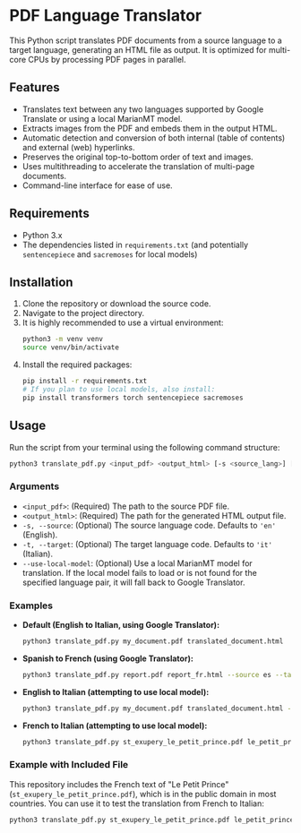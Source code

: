 # PDF Language Translator

This Python script translates PDF documents from a source language to a target language, generating an HTML file as output. It is optimized for multi-core CPUs by processing PDF pages in parallel.

## Features

- Translates text between any two languages supported by Google Translate or using a local MarianMT model.
- Extracts images from the PDF and embeds them in the output HTML.
- Automatic detection and conversion of both internal (table of contents) and external (web) hyperlinks.
- Preserves the original top-to-bottom order of text and images.
- Uses multithreading to accelerate the translation of multi-page documents.
- Command-line interface for ease of use.

## Requirements

- Python 3.x
- The dependencies listed in `requirements.txt` (and potentially `sentencepiece` and `sacremoses` for local models)

## Installation

1. Clone the repository or download the source code.
2. Navigate to the project directory.
3. It is highly recommended to use a virtual environment:
   ```bash
   python3 -m venv venv
   source venv/bin/activate
   ```
4. Install the required packages:
   ```bash
   pip install -r requirements.txt
   # If you plan to use local models, also install:
   pip install transformers torch sentencepiece sacremoses
   ```

## Usage

Run the script from your terminal using the following command structure:

```bash
python3 translate_pdf.py <input_pdf> <output_html> [-s <source_lang>] [-t <target_lang>] [--use-local-model]
```

### Arguments

- `<input_pdf>`: (Required) The path to the source PDF file.
- `<output_html>`: (Required) The path for the generated HTML output file.
- `-s, --source`: (Optional) The source language code. Defaults to `'en'` (English).
- `-t, --target`: (Optional) The target language code. Defaults to `'it'` (Italian).
- `--use-local-model`: (Optional) Use a local MarianMT model for translation. If the local model fails to load or is not found for the specified language pair, it will fall back to Google Translator.

### Examples

- **Default (English to Italian, using Google Translator):**
  ```bash
  python3 translate_pdf.py my_document.pdf translated_document.html
  ```

- **Spanish to French (using Google Translator):**
  ```bash
  python3 translate_pdf.py report.pdf report_fr.html --source es --target fr
  ```

- **English to Italian (attempting to use local model):**
  ```bash
  python3 translate_pdf.py my_document.pdf translated_document.html --use-local-model
  ```

- **French to Italian (attempting to use local model):**
  ```bash
  python3 translate_pdf.py st_exupery_le_petit_prince.pdf le_petit_prince_it.html --source fr --target it --use-local-model
  ```

### Example with Included File

This repository includes the French text of "Le Petit Prince" (`st_exupery_le_petit_prince.pdf`), which is in the public domain in most countries. You can use it to test the translation from French to Italian:

```bash
python3 translate_pdf.py st_exupery_le_petit_prince.pdf le_petit_prince_it.html --source fr --target it --use-local-model
```
